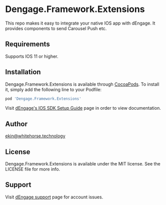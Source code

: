 # Dengage.Framework.Extensions


This repo makes it easy to integrate your native IOS app with dEngage. It provides components to send Carousel Push etc.

## Requirements

Supports IOS 11 or higher.

## Installation

Dengage.Framework.Extensions is available through [CocoaPods](https://cocoapods.org). To install
it, simply add the following line to your Podfile:

```ruby
pod 'Dengage.Framework.Extensions'
```

Visit [dEngage's IOS SDK Setup Guide](https://docs.dengage.com/push-sdk/ios) page in order to view documentation.

## Author

ekin@whitehorse.technology

## License

Dengage.Framework.Extensions is available under the MIT license. See the LICENSE file for more info.

## Support

Visit [dEngage support](https://dengage.com) page for account issues.
